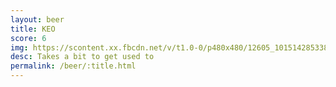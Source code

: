 ```yaml
---
layout: beer
title: KEO
score: 6
img: https://scontent.xx.fbcdn.net/v/t1.0-0/p480x480/12605_10151428533818745_35949284_n.jpg?oh=94e312b40d6f41d3a641be8120c67229&oe=5921F94D
desc: Takes a bit to get used to
permalink: /beer/:title.html
---
```


